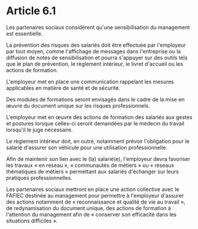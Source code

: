 # Article 6.1

Les partenaires sociaux considèrent qu'une sensibilisation du management est essentielle.

La prévention des risques des salariés doit être effectuée par l'employeur par tout moyen, comme l'affichage de messages dans l'entreprise ou la diffusion de notes de sensibilisation et pourra s'appuyer sur des outils tels que le plan de prévention, le règlement intérieur, le livret d'accueil ou les actions de formation.

L'employeur met en place une communication rappelant les mesures applicables en matière de santé et de sécurité.

Des modules de formations seront envisagés dans le cadre de la mise en œuvre du document unique sur les risques professionnels.

L'employeur met en œuvre des actions de formation des salariés aux gestes et postures lorsque celles-ci seront demandées par le médecin du travail lorsqu'il le juge nécessaire.

Le règlement intérieur doit, en outre, notamment prévoir l'obligation pour le salarié d'assurer son véhicule pour une utilisation professionnelle.

Afin de maintenir son lien avec le (la) salarié(e), l'employeur devra favoriser les travaux « en réseau », « communautés de métiers » ou « réseaux thématiques de métiers » permettant aux salariés d'échanger sur leurs pratiques professionnelles.

Les partenaires sociaux mettront en place une action collective avec le FAFIEC destinée au management pour permettre à l'employeur d'assurer des actions notamment de « reconnaissance et qualité de vie au travail », de redynamisation du document unique, des actions de formation à l'attention du management afin de « conserver son efficacité dans les situations difficiles ».

